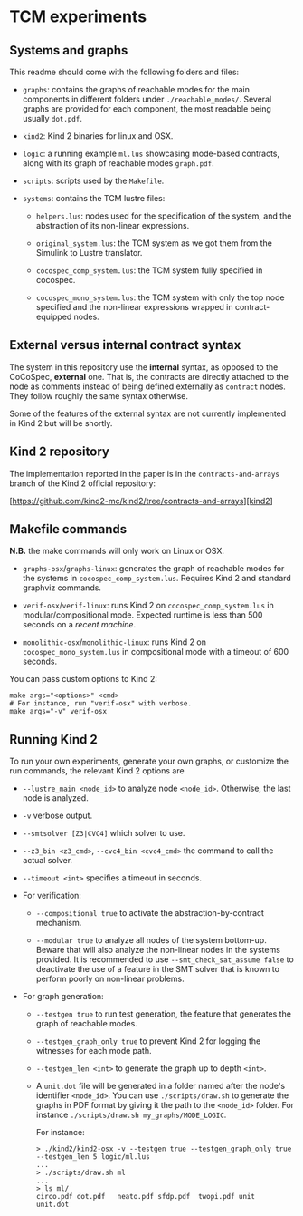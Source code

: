 # TCM experiments


## Systems and graphs

This readme should come with the following folders and files:

* `graphs`: contains the graphs of reachable modes for the main components in
  different folders under `./reachable_modes/`. Several graphs are provided for
  each component, the most readable being usually `dot.pdf`.

* `kind2`: Kind 2 binaries for linux and OSX.

* `logic`: a running example `ml.lus` showcasing mode-based contracts, along
  with its graph of reachable modes `graph.pdf`.

* `scripts`: scripts used by the `Makefile`.

* `systems`: contains the TCM lustre files:

  * `helpers.lus`: nodes used for the specification of the system, and the
    abstraction of its non-linear expressions.

  * `original_system.lus`: the TCM system as we got them from the Simulink to
    Lustre translator.

  * `cocospec_comp_system.lus`: the TCM system fully specified in cocospec.

  * `cocospec_mono_system.lus`: the TCM system with only the top node specified
    and the non-linear expressions wrapped in contract-equipped nodes.



## External versus internal contract syntax

The system in this repository use the **internal** syntax, as opposed to the
CoCoSpec, **external** one. That is, the contracts are directly attached to
the node as comments instead of being defined externally as `contract` nodes.
They follow roughly the same syntax otherwise.

Some of the features of the external syntax are not currently implemented in
Kind 2 but will be shortly.



## Kind 2 repository

The implementation reported in the paper is in the `contracts-and-arrays`
branch of the Kind 2 official repository:

[https://github.com/kind2-mc/kind2/tree/contracts-and-arrays][kind2]


## Makefile commands

**N.B.** the make commands will only work on Linux or OSX.

* `graphs-osx`/`graphs-linux`: generates the graph of reachable modes for the
  systems in `cocospec_comp_system.lus`. Requires Kind 2 and standard graphviz
  commands.

* `verif-osx`/`verif-linux`: runs Kind 2 on `cocospec_comp_system.lus` in
  modular/compositional mode. Expected runtime is less than 500 seconds on a
  *recent machine*.

* `monolithic-osx`/`monolithic-linux`: runs Kind 2 on
  `cocospec_mono_system.lus` in compositional mode with a timeout of 600
  seconds.

You can pass custom options to Kind 2:

```
make args="<options>" <cmd>
# For instance, run "verif-osx" with verbose.
make args="-v" verif-osx
```


## Running Kind 2

To run your own experiments, generate your own graphs, or customize the run
commands, the relevant Kind 2 options are

* `--lustre_main <node_id>` to analyze node `<node_id>`. Otherwise, the last
  node is analyzed.

* `-v` verbose output.

* `--smtsolver [Z3|CVC4]` which solver to use.

* `--z3_bin <z3_cmd>`, `--cvc4_bin <cvc4_cmd>` the command to call the actual
  solver.

* `--timeout <int>` specifies a timeout in seconds.

* For verification:

  * `--compositional true` to activate the abstraction-by-contract mechanism.

  * `--modular true` to analyze all nodes of the system bottom-up.
    Beware that will also analyze the non-linear nodes in the systems provided.
    It is recommended to use `--smt_check_sat_assume false` to deactivate the
    use of a feature in the SMT solver that is known to perform poorly on
    non-linear problems.

* For graph generation:

  * `--testgen true` to run test generation, the feature that generates the
    graph of reachable modes.

  * `--testgen_graph_only true` to prevent Kind 2 for logging the witnesses for
    each mode path.

  * `--testgen_len <int>` to generate the graph up to depth `<int>`.

  * A `unit.dot` file will be generated in a folder named after the node's
    identifier `<node_id>`. You can use `./scripts/draw.sh` to generate the
    graphs in PDF format by giving it the path to the `<node_id>` folder. For
    instance `./scripts/draw.sh my_graphs/MODE_LOGIC`.

    For instance:
    ```
    > ./kind2/kind2-osx -v --testgen true --testgen_graph_only true --testgen_len 5 logic/ml.lus
    ...
    > ./scripts/draw.sh ml
    ...
    > ls ml/
    circo.pdf dot.pdf   neato.pdf sfdp.pdf  twopi.pdf unit    unit.dot
    ```



[kind2]: https://github.com/kind2-mc/kind2/tree/contracts-and-arrays (Kind 2 contracts-and-array branch)

